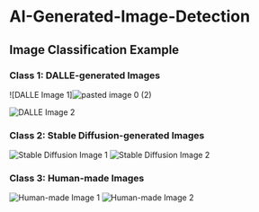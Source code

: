 # AI-Generated-Image-Detection



## Image Classification Example

### Class 1: DALLE-generated Images
![DALLE Image 1]![pasted image 0 (2)](https://github.com/KarlYazigi/AI-Generated-Image-Detection/assets/66206934/fcc6f16f-cc48-4c6e-acdd-a9653aa09522)

![DALLE Image 2](image2.jpg "DALLE I![Uploading pasted image 0 (2).png…]()
mage 2")

### Class 2: Stable Diffusion-generated Images
![Stable Diffusion Image 1](image3.jpg "Stable Diffusion Image 1")
![Stable Diffusion Image 2](image4.jpg "Stable Diffusion Image 2")

### Class 3: Human-made Images
![Human-made Image 1](image5.jpg "Human-made Image 1")
![Human-made Image 2](image6.jpg "Human-made Image 2")

